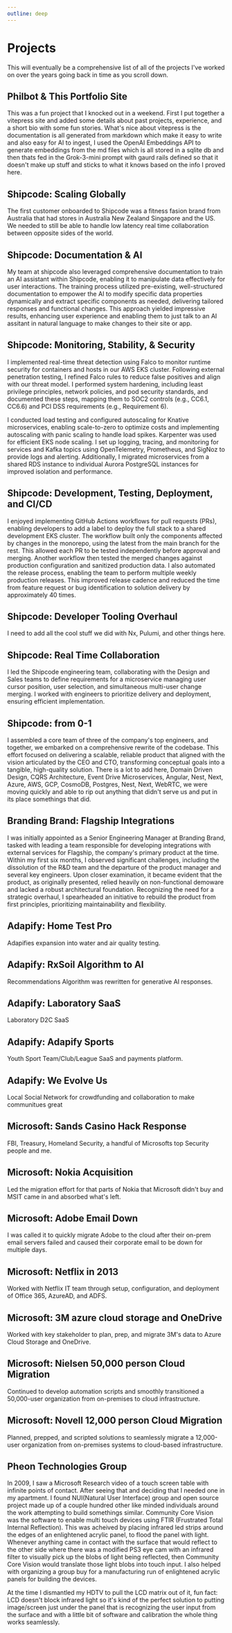 ```yaml
---
outline: deep
---
```


# Projects  
This will eventually be a comprehensive list of all of the projects I've worked on over the years going back in time as you scroll down.

## Philbot & This Portfolio Site
This was a fun project that I knocked out in a weekend. First I put together a vitepress site and added some details about past projects, experience, and a short bio with some fun stories. What's nice about vitepress is the documentation is all generated from markdown which make it easy to write and also easy for AI to ingest, I used the OpenAI Embeddings API to generate embeddings from the md files which is all stored in a sqlite db and then thats fed in the Grok-3-mini prompt with gaurd rails defined so that it doesn't make up stuff and sticks to what it knows based on the info I proved here.

## Shipcode: Scaling Globally
The first customer onboarded to Shipcode was a fitness fasion brand from Australia that had stores in Australia New Zealand Singapore and the US. We needed to still be able to handle low latency real time collaboration between opposite sides of the world. 

## Shipcode: Documentation & AI
My team at shipcode also leveraged comprehensive documentation to train an AI assistant within Shipcode, enabling it to manipulate data effectively for user interactions. The training process utilized pre-existing, well-structured documentation to empower the AI to modify specific data properties dynamically and extract specific components as needed, delivering tailored responses and functional changes. This approach yielded impressive results, enhancing user experience and enabling them to just talk to an AI assitant in natural language to make changes to their site or app.

## Shipcode: Monitoring, Stability, & Security
I implemented real-time threat detection using Falco to monitor runtime security for containers and hosts in our AWS EKS cluster. Following external penetration testing, I refined Falco rules to reduce false positives and align with our threat model. I performed system hardening, including least privilege principles, network policies, and pod security standards, and documented these steps, mapping them to SOC2 controls (e.g., CC6.1, CC6.6) and PCI DSS requirements (e.g., Requirement 6).

I conducted load testing and configured autoscaling for Knative microservices, enabling scale-to-zero to optimize costs and implementing autoscaling with panic scaling to handle load spikes. Karpenter was used for efficient EKS node scaling. I set up logging, tracing, and monitoring for services and Kafka topics using OpenTelemetry, Prometheus, and SigNoz to provide logs and alerting. Additionally, I migrated microservices from a shared RDS instance to individual Aurora PostgreSQL instances for improved isolation and performance.

## Shipcode: Development, Testing, Deployment, and CI/CD
I enjoyed implementing GitHub Actions workflows for pull requests (PRs), enabling developers to add a label to deploy the full stack to a shared development EKS cluster. The workflow built only the components affected by changes in the monorepo, using the latest from the main branch for the rest. This allowed each PR to be tested independently before approval and merging. Another workflow then tested the merged changes against production configuration and sanitized production data. I also automated the release process, enabling the team to perform multiple weekly production releases. This improved release cadence and reduced the time from feature request or bug identification to solution delivery by approximately 40 times.

## Shipcode: Developer Tooling Overhaul
I need to add all the cool stuff we did with Nx, Pulumi, and other things here.

## Shipcode: Real Time Collaboration
I led the Shipcode engineering team, collaborating with the Design and Sales teams to define requirements for a microservice managing user cursor position, user selection, and simultaneous multi-user change merging. I worked with engineers to prioritize delivery and deployment, ensuring efficient implementation.

## Shipcode: from 0-1
I assembled a core team of three of the company's top engineers, and together, we embarked on a comprehensive rewrite of the codebase. This effort focused on delivering a scalable, reliable product that aligned with the vision articulated by the CEO and CTO, transforming conceptual goals into a tangible, high-quality solution.
There is a lot to add here, Domain Driven Design, CQRS Architecture, Event Drive Microservices, Angular, Nest, Next, Azure, AWS, GCP, CosmoDB, Postgres, Nest, Next, WebRTC, we were moving quickly and able to rip out anything that didn't serve us and put in its place somethings that did.

## Branding Brand: Flagship Integrations
I was initially appointed as a Senior Engineering Manager at Branding Brand, tasked with leading a team responsible for developing integrations with external services for Flagship, the company's primary product at the time. Within my first six months, I observed significant challenges, including the dissolution of the R&D team and the departure of the product manager and several key engineers. Upon closer examination, it became evident that the product, as originally presented, relied heavily on non-functional demoware and lacked a robust architectural foundation. Recognizing the need for a strategic overhaul, I spearheaded an initiative to rebuild the product from first principles, prioritizing maintainability and flexibility. 

## Adapify: Home Test Pro
Adapifies expansion into water and air quality testing.

## Adapify: RxSoil Algorithm to AI
Recommendations Algorithm was rewritten for generative AI responses.

## Adapify: Laboratory SaaS
Laboratory D2C SaaS

## Adapify: Adapify Sports
Youth Sport Team/Club/League SaaS and payments platform.

## Adapify: We Evolve Us
Local Social Network for crowdfunding and collaboration to make communitues great

## Microsoft: Sands Casino Hack Response
FBI, Treasury, Homeland Security, a handful of Microsofts top Security people and me.

## Microsoft: Nokia Acquisition
Led the migration effort for that parts of Nokia that Microsoft didn't buy and MSIT came in and absorbed what's left.

## Microsoft: Adobe Email Down
I was called it to quickly migrate Adobe to the cloud after their on-prem email servers failed and caused their corporate email to be down for multiple days.

## Microsoft: Netflix in 2013
Worked with Netflix IT team through setup, configuration, and deployment of Office 365, AzureAD, and ADFS.

## Microsoft: 3M azure cloud storage and OneDrive
Worked with key stakeholder to plan, prep, and migrate 3M's data to Azure Cloud Storage and OneDrive.

## Microsoft: Nielsen 50,000 person Cloud Migration
Continued to develop automation scripts and smoothly transitioned a 50,000-user organization from on-premises to cloud infrastructure.

## Microsoft: Novell 12,000 person Cloud Migration
Planned, prepped, and scripted solutions to seamlessly migrate a 12,000-user organization from on-premises systems to cloud-based infrastructure.

## Pheon Technologies Group
In 2009, I saw a Microsoft Research video of a touch screen table with infinite points of contact. After seeing that and deciding that I needed one in my apartment. I found NUI(Natural User Interface) group and open source project made up of a couple hundred other like minded individuals around the work attempting to build somethings similar. Community Core Vision was the software to enable multi touch devices using FTIR (Frustrated Total Internal Reflection). This was acheived by placing infrared led strips around the edges of an enlightened acrylic panel, to flood the panel with light. Whenever anything came in contact with the surface that would reflect to the other side where there was a modified PS3 eye cam with an infrared filter to visually pick up the blobs of light being reflected, then Community Core Vision would translate those light blobs into touch input. I also helped with organizing a group buy for a manufacturing run of enlightened acrylic panels for building the devices.

At the time I dismantled my HDTV to pull the LCD matrix out of it, fun fact: LCD doesn't block infrared light so it's kind of the perfect solution to putting image/screen just under the panel that is recognizing the user input from the surface and with a little bit of software and calibration the whole thing works seamlessly. 
